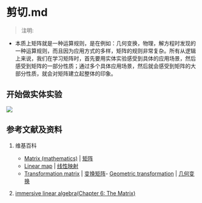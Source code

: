 # 剪切.md

> 注明:
>  
- 本质上矩阵就是一种运算规则，是在例如：几何变换，物理，解方程时发现的一种运算规则，而且因为应用方式的多样，矩阵的规则非常复杂。所有从逻辑上来说，我们在学习矩阵时，首先要用实体实验感受到具体的应用场景，然后感受到矩阵的一部分性质；通过多个具体应用场景，然后就会感受到矩阵的大部分性质，就会对矩阵建立起整体的印象。

## 开始做实体实验

![](/images/线性代数/矩阵/变换矩阵/剪切/1a1.jpg)

## 参考文献及资料

1. 维基百科
	- [Matrix (mathematics)](https://en.wikipedia.org/wiki/Matrix_(mathematics)) | [矩阵](https://zh.wikipedia.org/wiki/矩阵) 
	- [Linear map](https://en.wikipedia.org/wiki/Linear_map) | [线性映射](https://zh.wikipedia.org/wiki/线性映射) 
	- [Transformation matrix](https://en.wikipedia.org/wiki/Transformation_matrix) | [变换矩阵](https://zh.wikipedia.org/wiki/变换矩阵)- [Geometric transformation](https://en.wikipedia.org/wiki/Geometric_transformation) | [几何变换](https://zh.wikipedia.org/wiki/几何变换) 
    
2. [immersive linear algebra(Chapter 6: The Matrix)](http://immersivemath.com/ila/ch06_matrices/ch06.html)